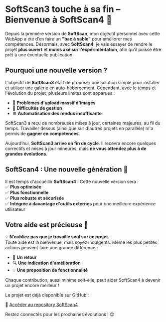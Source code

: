 # SoftScan3 touche à sa fin – Bienvenue à SoftScan4 🚀  

Depuis la première version de **SoftScan**, mon objectif personnel avec cette WebApp a été d’en faire un **"bac à sable"** pour améliorer mes compétences. Désormais, avec **SoftScan4**, je vais essayer de rendre le projet **plus ouvert** et **moins axé sur l'expérimentation**, afin qu'il puisse être prêt à une éventuelle publication.  

## Pourquoi une nouvelle version ?  

L'objectif de **SoftScan3** était de proposer une solution simple pour installer et utiliser une galerie en auto-hébergement. Cependant, avec le temps et l'évolution du projet, plusieurs limites sont apparues :  

- 🚧 **Problèmes d'upload massif d'images**  
- 🔄 **Difficultés de gestion**  
- ⚙️ **Automatisation des rendus insuffisante**  

SoftScan3 a reçu de nombreuses mises à jour, certaines majeures, au fil du temps. Travailler dessus (ainsi que sur d'autres projets en parallèle) m'a permis de **gagner en compétences**.  

Aujourd’hui, **SoftScan3 arrive en fin de cycle**. Il recevra encore quelques correctifs et mises à jour mineures, mais **ne vous attendez plus à de grandes évolutions**.  

## SoftScan4 : Une nouvelle génération 📢  

Il est temps d'accueillir **SoftScan4** ! Cette nouvelle version sera :  
✅ **Plus optimisée**  
✅ **Plus fonctionnelle**  
✅ **Plus robuste et sécurisée**  
✅ **Intégrée à davantage d'outils externes** pour une meilleure expérience utilisateur  

## Votre aide est précieuse 🙌  

💡 **N’oubliez pas que je travaille seul sur ce projet.**  
Toute aide est la bienvenue, mais soyez indulgents. Même les plus petites actions peuvent faire une grande différence :  

- 📝 **Un retour**  
- 🔍 **Une indication d'amélioration**  
- 💡 **Une proposition de fonctionnalité**  

Chaque contribution, aussi minime soit-elle, peut aider SoftScan4 à devenir un projet encore meilleur !  

Le projet est déjà disponible sur GitHub :  

🔗 [Accéder au repository SoftScan4](https://github.com/kerogs/softscan4)  

Restez connectés pour les prochaines évolutions ! 😉  
